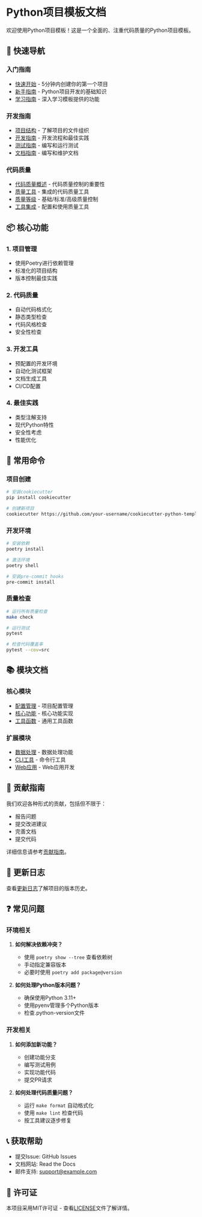 # Python项目模板文档

欢迎使用Python项目模板！这是一个全面的、注重代码质量的Python项目模板。

## 🚀 快速导航

### 入门指南
- [快速开始](quick_start.md) - 5分钟内创建你的第一个项目
- [新手指南](beginner_guide.md) - Python项目开发的基础知识
- [学习指南](learning_guide.md) - 深入学习模板提供的功能

### 开发指南
- [项目结构](project_details.md) - 了解项目的文件组织
- [开发指南](development_guide.md) - 开发流程和最佳实践
- [测试指南](testing_guide.md) - 编写和运行测试
- [文档指南](documentation_guide.md) - 编写和维护文档

### 代码质量
- [代码质量概述](code_quality.md) - 代码质量控制的重要性
- [质量工具](code_quality_tools.md) - 集成的代码质量工具
- [质量等级](quality_levels.md) - 基础/标准/高级质量控制
- [工具集成](quality_integration.md) - 配置和使用质量工具

## 📦 核心功能

### 1. 项目管理
- 使用Poetry进行依赖管理
- 标准化的项目结构
- 版本控制最佳实践

### 2. 代码质量
- 自动代码格式化
- 静态类型检查
- 代码风格检查
- 安全性检查

### 3. 开发工具
- 预配置的开发环境
- 自动化测试框架
- 文档生成工具
- CI/CD配置

### 4. 最佳实践
- 类型注解支持
- 现代Python特性
- 安全性考虑
- 性能优化

## 🔧 常用命令

### 项目创建
```bash
# 安装cookiecutter
pip install cookiecutter

# 创建新项目
cookiecutter https://github.com/your-username/cookiecutter-python-template.git
```

### 开发环境
```bash
# 安装依赖
poetry install

# 激活环境
poetry shell

# 安装pre-commit hooks
pre-commit install
```

### 质量检查
```bash
# 运行所有质量检查
make check

# 运行测试
pytest

# 检查代码覆盖率
pytest --cov=src
```

## 📚 模块文档

### 核心模块
- [配置管理](api/config.md) - 项目配置管理
- [核心功能](api/core.md) - 核心功能实现
- [工具函数](api/utils.md) - 通用工具函数

### 扩展模块
- [数据处理](api/data_processor.md) - 数据处理功能
- [CLI工具](api/cli.md) - 命令行工具
- [Web应用](api/web.md) - Web应用开发

## 🤝 贡献指南

我们欢迎各种形式的贡献，包括但不限于：
- 报告问题
- 提交改进建议
- 完善文档
- 提交代码

详细信息请参考[贡献指南](CONTRIBUTING.md)。

## 📝 更新日志

查看[更新日志](CHANGELOG.md)了解项目的版本历史。

## ❓ 常见问题

### 环境相关
1. **如何解决依赖冲突？**
   - 使用 `poetry show --tree` 查看依赖树
   - 手动指定兼容版本
   - 必要时使用 `poetry add package@version`

2. **如何处理Python版本问题？**
   - 确保使用Python 3.11+
   - 使用pyenv管理多个Python版本
   - 检查.python-version文件

### 开发相关
1. **如何添加新功能？**
   - 创建功能分支
   - 编写测试用例
   - 实现功能代码
   - 提交PR请求

2. **如何处理代码质量问题？**
   - 运行 `make format` 自动格式化
   - 使用 `make lint` 检查代码
   - 按工具建议逐步修复

## 📞 获取帮助

- 提交Issue: GitHub Issues
- 文档网站: Read the Docs
- 邮件支持: support@example.com

## 📜 许可证

本项目采用MIT许可证 - 查看[LICENSE](LICENSE)文件了解详情。